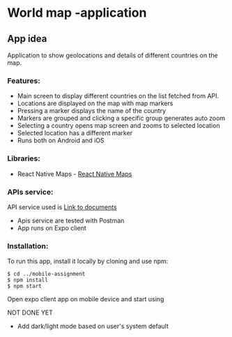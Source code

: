 # World map -application

## App idea

Application to show geolocations and details of different countries on the map.

### Features:

- Main screen to display different countries on the list fetched from API.
- Locations are displayed on the map with map markers
- Pressing a marker displays the name of the country
- Markers are grouped and clicking a specific group generates auto zoom
- Selecting a country opens map screen and zooms to selected location
- Selected location has a different marker
- Runs both on Android and iOS

### Libraries:

- React Native Maps - [React Native Maps](https://github.com/react-native-maps/react-native-maps)

### APIs service:

API service used is [Link to documents](https://documenter.getpostman.com/view/1134062/T1LJjU52#5e9e8c4d-00e6-457b-b400-c9b86eedfeca)

- Apis service are tested with Postman
- App runs on Expo client

### Installation:

To run this app, install it locally by cloning and use npm:

```
$ cd ../mobile-assignment
$ npm install
$ npm start
```

Open expo client app on mobile device and start using

NOT DONE YET

- Add dark/light mode based on user's system default
